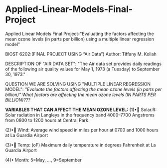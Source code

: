 # Applied-Linear-Models-Final-Project
Applied Linear Models Final Project-"Evaluating the factors affecting the mean ozone levels (in parts per billion) using a multiple linear regression model"

BIOST 6202:(FINAL PROJECT USING “Air Data”)
Author: Tiffany M. Kollah 

DESCRIPTION OF "AIR DATA SET": "The Air data set provides daily readings of the following air quality values for May 1, 1973 (a Tuesday) to September 30, 1973."


QUESTION WE ARE SOLVING USING "MULTIPLE LINEAR REGRESSION MODEL":
*"Evaluate the factors affecting the mean ozone levels (in parts per billion)"*
*What factors are affecting the mean ozone levels (IN PARTS PER BILLION)???*


**VARIABLES THAT CAN AFFECT THE MEAN OZONE LEVEL:**
(1)• Solar.R: Solar radiation in Langleys in the frequency band 4000–7700 Angstroms from 0800 to 1200 hours at Central Park 

(2)• Wind: Average wind speed in miles per hour at 0700 and 1000 hours at La Guardia Airport 

(3)• Temp: (oF) Maximum daily temperature in degrees Fahrenheit at La Guardia Airport 

(4)•	Month: 5=May, ..., 9=September 
